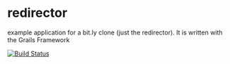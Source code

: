 redirector
==========
example application for a bit.ly clone (just the redirector). It is written with the Grails Framework

[![Build Status](https://travis-ci.org/mariodavid/redirector.svg?branch=master)](https://travis-ci.org/mariodavid/redirector)
